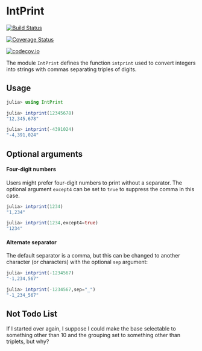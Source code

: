 # IntPrint


[![Build Status](https://travis-ci.org/scheinerman/IntPrint.jl.svg?branch=master)](https://travis-ci.org/scheinerman/IntPrint.jl)

[![Coverage Status](https://coveralls.io/repos/scheinerman/IntPrint.jl/badge.svg?branch=master&service=github)](https://coveralls.io/github/scheinerman/IntPrint.jl?branch=master)

[![codecov.io](http://codecov.io/github/scheinerman/IntPrint.jl/coverage.svg?branch=master)](http://codecov.io/github/scheinerman/IntPrint.jl?branch=master)

The module `IntPrint` defines the function `intprint` used to convert
integers into strings with commas separating triples of digits.

## Usage

```julia
julia> using IntPrint

julia> intprint(12345678)
"12,345,678"

julia> intprint(-4391024)
"-4,391,024"
```

## Optional arguments

#### Four-digit numbers

Users might prefer four-digit numbers to print without a separator.
The optional argument `except4` can be set to `true` to suppress the
comma in this case.
```julia
julia> intprint(1234)
"1,234"

julia> intprint(1234,except4=true)
"1234"
```

#### Alternate separator

The default separator is a comma, but this can be changed
to another character (or characters) with the optional `sep`
argument:
```julia
julia> intprint(-1234567)
"-1,234,567"

julia> intprint(-1234567,sep="_")
"-1_234_567"
```

## Not Todo List

If I started over again, I suppose I could make the
base selectable to something other than 10
and the grouping set to something other than triplets,
but why?
